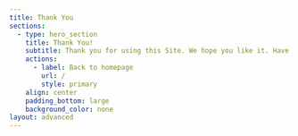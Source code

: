 ```yaml
---
title: Thank You
sections:
  - type: hero_section
    title: Thank You!
    subtitle: Thank you for using this Site. We hope you like it. Have a great day!
    actions:
      - label: Back to homepage
        url: /
        style: primary
    align: center
    padding_bottom: large
    background_color: none
layout: advanced
---
```

